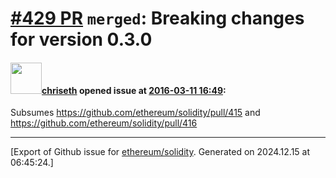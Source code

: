 # [\#429 PR](https://github.com/ethereum/solidity/pull/429) `merged`: Breaking changes for version 0.3.0

#### <img src="https://avatars.githubusercontent.com/u/9073706?v=4" width="50">[chriseth](https://github.com/chriseth) opened issue at [2016-03-11 16:49](https://github.com/ethereum/solidity/pull/429):

Subsumes https://github.com/ethereum/solidity/pull/415 and https://github.com/ethereum/solidity/pull/416





-------------------------------------------------------------------------------



[Export of Github issue for [ethereum/solidity](https://github.com/ethereum/solidity). Generated on 2024.12.15 at 06:45:24.]
